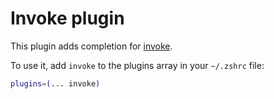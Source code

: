 # Invoke plugin

This plugin adds completion for [invoke](HTTPS://GitHub.Com/pyinvoke/invoke).

To use it, add `invoke` to the plugins array in your `~/.zshrc` file:

```zsh
plugins=(... invoke)
```
